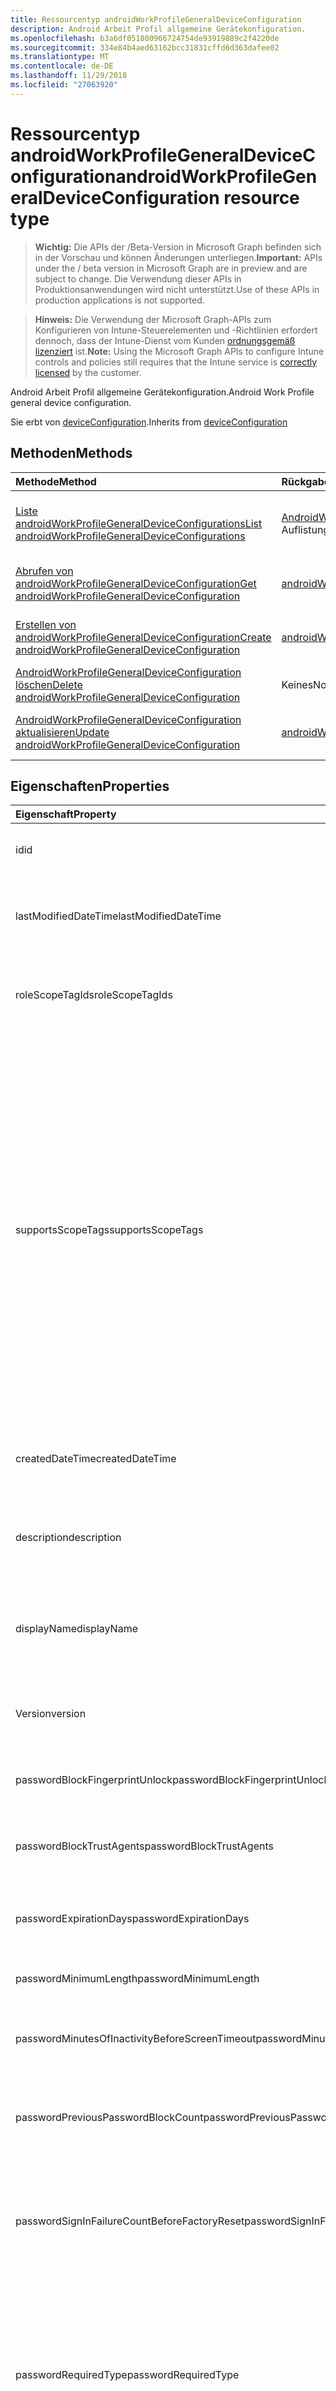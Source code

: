 ```yaml
---
title: Ressourcentyp androidWorkProfileGeneralDeviceConfiguration
description: Android Arbeit Profil allgemeine Gerätekonfiguration.
ms.openlocfilehash: b3a6df051800966724754de93919889c2f4220de
ms.sourcegitcommit: 334e84b4aed63162bcc31831cffd6d363dafee02
ms.translationtype: MT
ms.contentlocale: de-DE
ms.lasthandoff: 11/29/2018
ms.locfileid: "27063920"
---
```

# <a name="androidworkprofilegeneraldeviceconfiguration-resource-type"></a><span data-ttu-id="cc154-103">Ressourcentyp androidWorkProfileGeneralDeviceConfiguration</span><span class="sxs-lookup"><span data-stu-id="cc154-103">androidWorkProfileGeneralDeviceConfiguration resource type</span></span>

> <span data-ttu-id="cc154-104">**Wichtig:** Die APIs der /Beta-Version in Microsoft Graph befinden sich in der Vorschau und können Änderungen unterliegen.</span><span class="sxs-lookup"><span data-stu-id="cc154-104">**Important:** APIs under the / beta version in Microsoft Graph are in preview and are subject to change.</span></span> <span data-ttu-id="cc154-105">Die Verwendung dieser APIs in Produktionsanwendungen wird nicht unterstützt.</span><span class="sxs-lookup"><span data-stu-id="cc154-105">Use of these APIs in production applications is not supported.</span></span>

> <span data-ttu-id="cc154-106">**Hinweis:** Die Verwendung der Microsoft Graph-APIs zum Konfigurieren von Intune-Steuerelementen und -Richtlinien erfordert dennoch, dass der Intune-Dienst vom Kunden [ordnungsgemäß lizenziert](https://go.microsoft.com/fwlink/?linkid=839381) ist.</span><span class="sxs-lookup"><span data-stu-id="cc154-106">**Note:** Using the Microsoft Graph APIs to configure Intune controls and policies still requires that the Intune service is [correctly licensed](https://go.microsoft.com/fwlink/?linkid=839381) by the customer.</span></span>

<span data-ttu-id="cc154-107">Android Arbeit Profil allgemeine Gerätekonfiguration.</span><span class="sxs-lookup"><span data-stu-id="cc154-107">Android Work Profile general device configuration.</span></span>

<span data-ttu-id="cc154-108">Sie erbt von [deviceConfiguration](../resources/intune-deviceconfig-deviceconfiguration.md).</span><span class="sxs-lookup"><span data-stu-id="cc154-108">Inherits from [deviceConfiguration](../resources/intune-deviceconfig-deviceconfiguration.md)</span></span>

## <a name="methods"></a><span data-ttu-id="cc154-109">Methoden</span><span class="sxs-lookup"><span data-stu-id="cc154-109">Methods</span></span>
|<span data-ttu-id="cc154-110">Methode</span><span class="sxs-lookup"><span data-stu-id="cc154-110">Method</span></span>|<span data-ttu-id="cc154-111">Rückgabetyp</span><span class="sxs-lookup"><span data-stu-id="cc154-111">Return Type</span></span>|<span data-ttu-id="cc154-112">Beschreibung</span><span class="sxs-lookup"><span data-stu-id="cc154-112">Description</span></span>|
|:---|:---|:---|
|[<span data-ttu-id="cc154-113">Liste androidWorkProfileGeneralDeviceConfigurations</span><span class="sxs-lookup"><span data-stu-id="cc154-113">List androidWorkProfileGeneralDeviceConfigurations</span></span>](../api/intune-deviceconfig-androidworkprofilegeneraldeviceconfiguration-list.md)|<span data-ttu-id="cc154-114">[AndroidWorkProfileGeneralDeviceConfiguration](../resources/intune-deviceconfig-androidworkprofilegeneraldeviceconfiguration.md) -Auflistung</span><span class="sxs-lookup"><span data-stu-id="cc154-114">[androidWorkProfileGeneralDeviceConfiguration](../resources/intune-deviceconfig-androidworkprofilegeneraldeviceconfiguration.md) collection</span></span>|<span data-ttu-id="cc154-115">Listeneigenschaften und Beziehungen der [AndroidWorkProfileGeneralDeviceConfiguration](../resources/intune-deviceconfig-androidworkprofilegeneraldeviceconfiguration.md) -Objekte.</span><span class="sxs-lookup"><span data-stu-id="cc154-115">List properties and relationships of the [androidWorkProfileGeneralDeviceConfiguration](../resources/intune-deviceconfig-androidworkprofilegeneraldeviceconfiguration.md) objects.</span></span>|
|[<span data-ttu-id="cc154-116">Abrufen von androidWorkProfileGeneralDeviceConfiguration</span><span class="sxs-lookup"><span data-stu-id="cc154-116">Get androidWorkProfileGeneralDeviceConfiguration</span></span>](../api/intune-deviceconfig-androidworkprofilegeneraldeviceconfiguration-get.md)|[<span data-ttu-id="cc154-117">androidWorkProfileGeneralDeviceConfiguration</span><span class="sxs-lookup"><span data-stu-id="cc154-117">androidWorkProfileGeneralDeviceConfiguration</span></span>](../resources/intune-deviceconfig-androidworkprofilegeneraldeviceconfiguration.md)|<span data-ttu-id="cc154-118">Lesen Sie Eigenschaften und Beziehungen des [AndroidWorkProfileGeneralDeviceConfiguration](../resources/intune-deviceconfig-androidworkprofilegeneraldeviceconfiguration.md) -Objekts.</span><span class="sxs-lookup"><span data-stu-id="cc154-118">Read properties and relationships of the [androidWorkProfileGeneralDeviceConfiguration](../resources/intune-deviceconfig-androidworkprofilegeneraldeviceconfiguration.md) object.</span></span>|
|[<span data-ttu-id="cc154-119">Erstellen von androidWorkProfileGeneralDeviceConfiguration</span><span class="sxs-lookup"><span data-stu-id="cc154-119">Create androidWorkProfileGeneralDeviceConfiguration</span></span>](../api/intune-deviceconfig-androidworkprofilegeneraldeviceconfiguration-create.md)|[<span data-ttu-id="cc154-120">androidWorkProfileGeneralDeviceConfiguration</span><span class="sxs-lookup"><span data-stu-id="cc154-120">androidWorkProfileGeneralDeviceConfiguration</span></span>](../resources/intune-deviceconfig-androidworkprofilegeneraldeviceconfiguration.md)|<span data-ttu-id="cc154-121">Erstellen eines neuen [AndroidWorkProfileGeneralDeviceConfiguration](../resources/intune-deviceconfig-androidworkprofilegeneraldeviceconfiguration.md) -Objekts.</span><span class="sxs-lookup"><span data-stu-id="cc154-121">Create a new [androidWorkProfileGeneralDeviceConfiguration](../resources/intune-deviceconfig-androidworkprofilegeneraldeviceconfiguration.md) object.</span></span>|
|[<span data-ttu-id="cc154-122">AndroidWorkProfileGeneralDeviceConfiguration löschen</span><span class="sxs-lookup"><span data-stu-id="cc154-122">Delete androidWorkProfileGeneralDeviceConfiguration</span></span>](../api/intune-deviceconfig-androidworkprofilegeneraldeviceconfiguration-delete.md)|<span data-ttu-id="cc154-123">Keines</span><span class="sxs-lookup"><span data-stu-id="cc154-123">None</span></span>|<span data-ttu-id="cc154-124">Löscht eine [AndroidWorkProfileGeneralDeviceConfiguration](../resources/intune-deviceconfig-androidworkprofilegeneraldeviceconfiguration.md).</span><span class="sxs-lookup"><span data-stu-id="cc154-124">Deletes a [androidWorkProfileGeneralDeviceConfiguration](../resources/intune-deviceconfig-androidworkprofilegeneraldeviceconfiguration.md).</span></span>|
|[<span data-ttu-id="cc154-125">AndroidWorkProfileGeneralDeviceConfiguration aktualisieren</span><span class="sxs-lookup"><span data-stu-id="cc154-125">Update androidWorkProfileGeneralDeviceConfiguration</span></span>](../api/intune-deviceconfig-androidworkprofilegeneraldeviceconfiguration-update.md)|[<span data-ttu-id="cc154-126">androidWorkProfileGeneralDeviceConfiguration</span><span class="sxs-lookup"><span data-stu-id="cc154-126">androidWorkProfileGeneralDeviceConfiguration</span></span>](../resources/intune-deviceconfig-androidworkprofilegeneraldeviceconfiguration.md)|<span data-ttu-id="cc154-127">Aktualisieren Sie die Eigenschaften eines [AndroidWorkProfileGeneralDeviceConfiguration](../resources/intune-deviceconfig-androidworkprofilegeneraldeviceconfiguration.md) -Objekts.</span><span class="sxs-lookup"><span data-stu-id="cc154-127">Update the properties of a [androidWorkProfileGeneralDeviceConfiguration](../resources/intune-deviceconfig-androidworkprofilegeneraldeviceconfiguration.md) object.</span></span>|

## <a name="properties"></a><span data-ttu-id="cc154-128">Eigenschaften</span><span class="sxs-lookup"><span data-stu-id="cc154-128">Properties</span></span>
|<span data-ttu-id="cc154-129">Eigenschaft</span><span class="sxs-lookup"><span data-stu-id="cc154-129">Property</span></span>|<span data-ttu-id="cc154-130">Typ</span><span class="sxs-lookup"><span data-stu-id="cc154-130">Type</span></span>|<span data-ttu-id="cc154-131">Beschreibung</span><span class="sxs-lookup"><span data-stu-id="cc154-131">Description</span></span>|
|:---|:---|:---|
|<span data-ttu-id="cc154-132">id</span><span class="sxs-lookup"><span data-stu-id="cc154-132">id</span></span>|<span data-ttu-id="cc154-133">String</span><span class="sxs-lookup"><span data-stu-id="cc154-133">String</span></span>|<span data-ttu-id="cc154-134">Schlüssel der Entität</span><span class="sxs-lookup"><span data-stu-id="cc154-134">Key of the entity.</span></span> <span data-ttu-id="cc154-135">Geerbt von [deviceConfiguration](../resources/intune-deviceconfig-deviceconfiguration.md).</span><span class="sxs-lookup"><span data-stu-id="cc154-135">Inherited from [deviceConfiguration](../resources/intune-deviceconfig-deviceconfiguration.md)</span></span>|
|<span data-ttu-id="cc154-136">lastModifiedDateTime</span><span class="sxs-lookup"><span data-stu-id="cc154-136">lastModifiedDateTime</span></span>|<span data-ttu-id="cc154-137">DateTimeOffset</span><span class="sxs-lookup"><span data-stu-id="cc154-137">DateTimeOffset</span></span>|<span data-ttu-id="cc154-138">Datum und Uhrzeit der letzten Änderung des Objekts.</span><span class="sxs-lookup"><span data-stu-id="cc154-138">DateTime the object was last modified.</span></span> <span data-ttu-id="cc154-139">Geerbt von [deviceConfiguration](../resources/intune-deviceconfig-deviceconfiguration.md).</span><span class="sxs-lookup"><span data-stu-id="cc154-139">Inherited from [deviceConfiguration](../resources/intune-deviceconfig-deviceconfiguration.md)</span></span>|
|<span data-ttu-id="cc154-140">roleScopeTagIds</span><span class="sxs-lookup"><span data-stu-id="cc154-140">roleScopeTagIds</span></span>|<span data-ttu-id="cc154-141">Collection von Objekten des Typs „String“</span><span class="sxs-lookup"><span data-stu-id="cc154-141">String collection</span></span>|<span data-ttu-id="cc154-142">Liste der Bereich Tags für diese Instanz der Entität.</span><span class="sxs-lookup"><span data-stu-id="cc154-142">List of Scope Tags for this Entity instance.</span></span> <span data-ttu-id="cc154-143">Geerbt von [deviceConfiguration](../resources/intune-deviceconfig-deviceconfiguration.md).</span><span class="sxs-lookup"><span data-stu-id="cc154-143">Inherited from [deviceConfiguration](../resources/intune-deviceconfig-deviceconfiguration.md)</span></span>|
|<span data-ttu-id="cc154-144">supportsScopeTags</span><span class="sxs-lookup"><span data-stu-id="cc154-144">supportsScopeTags</span></span>|<span data-ttu-id="cc154-145">Boolesch</span><span class="sxs-lookup"><span data-stu-id="cc154-145">Boolean</span></span>|<span data-ttu-id="cc154-146">Gibt an, ob die zugrunde liegende Gerätekonfiguration die Zuweisung von Bereich Kategorien unterstützt.</span><span class="sxs-lookup"><span data-stu-id="cc154-146">Indicates whether or not the underlying Device Configuration supports the assignment of scope tags.</span></span> <span data-ttu-id="cc154-147">Zuweisen der ScopeTags-Eigenschaft ist nicht zulässig, wenn dieser Wert false ist und Entitäten nicht bereichsbezogenen Benutzern angezeigt werden.</span><span class="sxs-lookup"><span data-stu-id="cc154-147">Assigning to the ScopeTags property is not allowed when this value is false and entities will not be visible to scoped users.</span></span> <span data-ttu-id="cc154-148">Dies tritt für Legacy-Richtlinien in Silverlight erstellt und kann durch Löschen und Neuerstellen der Richtlinie in der Azure-Verwaltungsportal aufgelöst werden.</span><span class="sxs-lookup"><span data-stu-id="cc154-148">This occurs for Legacy policies created in Silverlight and can be resolved by deleting and recreating the policy in the Azure Portal.</span></span> <span data-ttu-id="cc154-149">Diese Eigenschaft ist schreibgeschützt.</span><span class="sxs-lookup"><span data-stu-id="cc154-149">This property is read-only.</span></span> <span data-ttu-id="cc154-150">Geerbt von [deviceConfiguration](../resources/intune-deviceconfig-deviceconfiguration.md).</span><span class="sxs-lookup"><span data-stu-id="cc154-150">Inherited from [deviceConfiguration](../resources/intune-deviceconfig-deviceconfiguration.md)</span></span>|
|<span data-ttu-id="cc154-151">createdDateTime</span><span class="sxs-lookup"><span data-stu-id="cc154-151">createdDateTime</span></span>|<span data-ttu-id="cc154-152">DateTimeOffset</span><span class="sxs-lookup"><span data-stu-id="cc154-152">DateTimeOffset</span></span>|<span data-ttu-id="cc154-153">Datum und Uhrzeit der Erstellung des Objekts.</span><span class="sxs-lookup"><span data-stu-id="cc154-153">DateTime the object was created.</span></span> <span data-ttu-id="cc154-154">Geerbt von [deviceConfiguration](../resources/intune-deviceconfig-deviceconfiguration.md).</span><span class="sxs-lookup"><span data-stu-id="cc154-154">Inherited from [deviceConfiguration](../resources/intune-deviceconfig-deviceconfiguration.md)</span></span>|
|<span data-ttu-id="cc154-155">description</span><span class="sxs-lookup"><span data-stu-id="cc154-155">description</span></span>|<span data-ttu-id="cc154-156">String</span><span class="sxs-lookup"><span data-stu-id="cc154-156">String</span></span>|<span data-ttu-id="cc154-157">Beschreibung der Gerätekonfiguration (vom Administrator festgelegt).</span><span class="sxs-lookup"><span data-stu-id="cc154-157">Admin provided description of the Device Configuration.</span></span> <span data-ttu-id="cc154-158">Geerbt von [deviceConfiguration](../resources/intune-deviceconfig-deviceconfiguration.md).</span><span class="sxs-lookup"><span data-stu-id="cc154-158">Inherited from [deviceConfiguration](../resources/intune-deviceconfig-deviceconfiguration.md)</span></span>|
|<span data-ttu-id="cc154-159">displayName</span><span class="sxs-lookup"><span data-stu-id="cc154-159">displayName</span></span>|<span data-ttu-id="cc154-160">String</span><span class="sxs-lookup"><span data-stu-id="cc154-160">String</span></span>|<span data-ttu-id="cc154-161">Name der Gerätekonfiguration (vom Administrator festgelegt).</span><span class="sxs-lookup"><span data-stu-id="cc154-161">Admin provided name of the device configuration.</span></span> <span data-ttu-id="cc154-162">Geerbt von [deviceConfiguration](../resources/intune-deviceconfig-deviceconfiguration.md).</span><span class="sxs-lookup"><span data-stu-id="cc154-162">Inherited from [deviceConfiguration](../resources/intune-deviceconfig-deviceconfiguration.md)</span></span>|
|<span data-ttu-id="cc154-163">Version</span><span class="sxs-lookup"><span data-stu-id="cc154-163">version</span></span>|<span data-ttu-id="cc154-164">Int32</span><span class="sxs-lookup"><span data-stu-id="cc154-164">Int32</span></span>|<span data-ttu-id="cc154-165">Version der Gerätekonfiguration.</span><span class="sxs-lookup"><span data-stu-id="cc154-165">Version of the device configuration.</span></span> <span data-ttu-id="cc154-166">Geerbt von [deviceConfiguration](../resources/intune-deviceconfig-deviceconfiguration.md).</span><span class="sxs-lookup"><span data-stu-id="cc154-166">Inherited from [deviceConfiguration](../resources/intune-deviceconfig-deviceconfiguration.md)</span></span>|
|<span data-ttu-id="cc154-167">passwordBlockFingerprintUnlock</span><span class="sxs-lookup"><span data-stu-id="cc154-167">passwordBlockFingerprintUnlock</span></span>|<span data-ttu-id="cc154-168">Boolescher Wert</span><span class="sxs-lookup"><span data-stu-id="cc154-168">Boolean</span></span>|<span data-ttu-id="cc154-169">Gibt an, ob die Entsperrung durch Fingerabdruck blockiert werden soll.</span><span class="sxs-lookup"><span data-stu-id="cc154-169">Indicates whether or not to block fingerprint unlock.</span></span>|
|<span data-ttu-id="cc154-170">passwordBlockTrustAgents</span><span class="sxs-lookup"><span data-stu-id="cc154-170">passwordBlockTrustAgents</span></span>|<span data-ttu-id="cc154-171">Boolescher Wert</span><span class="sxs-lookup"><span data-stu-id="cc154-171">Boolean</span></span>|<span data-ttu-id="cc154-172">Gibt an, ob Smart Lock oder andere Vertrauensstellungs-Agents blockiert werden sollen.</span><span class="sxs-lookup"><span data-stu-id="cc154-172">Indicates whether or not to block Smart Lock and other trust agents.</span></span>|
|<span data-ttu-id="cc154-173">passwordExpirationDays</span><span class="sxs-lookup"><span data-stu-id="cc154-173">passwordExpirationDays</span></span>|<span data-ttu-id="cc154-174">Int32</span><span class="sxs-lookup"><span data-stu-id="cc154-174">Int32</span></span>|<span data-ttu-id="cc154-175">Zeit in Tagen bis zum Ablaufen des Kennworts.</span><span class="sxs-lookup"><span data-stu-id="cc154-175">Number of days before the password expires.</span></span> <span data-ttu-id="cc154-176">Gültige Werte: 1 bis 365.</span><span class="sxs-lookup"><span data-stu-id="cc154-176">Valid values 1 to 365</span></span>|
|<span data-ttu-id="cc154-177">passwordMinimumLength</span><span class="sxs-lookup"><span data-stu-id="cc154-177">passwordMinimumLength</span></span>|<span data-ttu-id="cc154-178">Int32</span><span class="sxs-lookup"><span data-stu-id="cc154-178">Int32</span></span>|<span data-ttu-id="cc154-179">Mindestlänge von Kennwörtern.</span><span class="sxs-lookup"><span data-stu-id="cc154-179">Minimum length of passwords.</span></span> <span data-ttu-id="cc154-180">Gültige Werte: 4 bis 16.</span><span class="sxs-lookup"><span data-stu-id="cc154-180">Valid values 4 to 16</span></span>|
|<span data-ttu-id="cc154-181">passwordMinutesOfInactivityBeforeScreenTimeout</span><span class="sxs-lookup"><span data-stu-id="cc154-181">passwordMinutesOfInactivityBeforeScreenTimeout</span></span>|<span data-ttu-id="cc154-182">Int32</span><span class="sxs-lookup"><span data-stu-id="cc154-182">Int32</span></span>|<span data-ttu-id="cc154-183">Zeitraum von Inaktivität in Minuten, bevor es zu einem Bildschirmtimeout kommt</span><span class="sxs-lookup"><span data-stu-id="cc154-183">Minutes of inactivity before the screen times out.</span></span>|
|<span data-ttu-id="cc154-184">passwordPreviousPasswordBlockCount</span><span class="sxs-lookup"><span data-stu-id="cc154-184">passwordPreviousPasswordBlockCount</span></span>|<span data-ttu-id="cc154-185">Int32</span><span class="sxs-lookup"><span data-stu-id="cc154-185">Int32</span></span>|<span data-ttu-id="cc154-186">Anzahl der zuletzt verwendeten Kennwörter, die nicht erneut verwendet werden dürfen.</span><span class="sxs-lookup"><span data-stu-id="cc154-186">Number of previous passwords to block.</span></span> <span data-ttu-id="cc154-187">Gültige Werte: 0 bis 24.</span><span class="sxs-lookup"><span data-stu-id="cc154-187">Valid values 0 to 24</span></span>|
|<span data-ttu-id="cc154-188">passwordSignInFailureCountBeforeFactoryReset</span><span class="sxs-lookup"><span data-stu-id="cc154-188">passwordSignInFailureCountBeforeFactoryReset</span></span>|<span data-ttu-id="cc154-189">Int32</span><span class="sxs-lookup"><span data-stu-id="cc154-189">Int32</span></span>|<span data-ttu-id="cc154-190">Legt fest, nach wie vielen fehlgeschlagenen Anmeldeversuchen eine Zurücksetzung auf die Werkseinstellungen durchgeführt wird.</span><span class="sxs-lookup"><span data-stu-id="cc154-190">Number of sign in failures allowed before factory reset.</span></span> <span data-ttu-id="cc154-191">Gültige Werte: 4 bis 11.</span><span class="sxs-lookup"><span data-stu-id="cc154-191">Valid values 4 to 11</span></span>|
|<span data-ttu-id="cc154-192">passwordRequiredType</span><span class="sxs-lookup"><span data-stu-id="cc154-192">passwordRequiredType</span></span>|[<span data-ttu-id="cc154-193">androidWorkProfileRequiredPasswordType</span><span class="sxs-lookup"><span data-stu-id="cc154-193">androidWorkProfileRequiredPasswordType</span></span>](../resources/intune-deviceconfig-androidworkprofilerequiredpasswordtype.md)|<span data-ttu-id="cc154-194">Geforderter Kennworttyp.</span><span class="sxs-lookup"><span data-stu-id="cc154-194">Type of password that is required.</span></span> <span data-ttu-id="cc154-195">Mögliche Werte sind: `deviceDefault`, `lowSecurityBiometric`, `required`, `atLeastNumeric`, `numericComplex`, `atLeastAlphabetic`, `atLeastAlphanumeric` und `alphanumericWithSymbols`.</span><span class="sxs-lookup"><span data-stu-id="cc154-195">Possible values are: `deviceDefault`, `lowSecurityBiometric`, `required`, `atLeastNumeric`, `numericComplex`, `atLeastAlphabetic`, `atLeastAlphanumeric`, `alphanumericWithSymbols`.</span></span>|
|<span data-ttu-id="cc154-196">workProfileDataSharingType</span><span class="sxs-lookup"><span data-stu-id="cc154-196">workProfileDataSharingType</span></span>|[<span data-ttu-id="cc154-197">androidWorkProfileCrossProfileDataSharingType</span><span class="sxs-lookup"><span data-stu-id="cc154-197">androidWorkProfileCrossProfileDataSharingType</span></span>](../resources/intune-deviceconfig-androidworkprofilecrossprofiledatasharingtype.md)|<span data-ttu-id="cc154-198">Typ der Daten, die Freigabe ist zulässig.</span><span class="sxs-lookup"><span data-stu-id="cc154-198">Type of data sharing that is allowed.</span></span> <span data-ttu-id="cc154-199">Mögliche Werte: sind `deviceDefault`, `preventAny`, `allowPersonalToWork` und `noRestrictions`.</span><span class="sxs-lookup"><span data-stu-id="cc154-199">Possible values are: `deviceDefault`, `preventAny`, `allowPersonalToWork`, `noRestrictions`.</span></span>|
|<span data-ttu-id="cc154-200">workProfileBlockNotificationsWhileDeviceLocked</span><span class="sxs-lookup"><span data-stu-id="cc154-200">workProfileBlockNotificationsWhileDeviceLocked</span></span>|<span data-ttu-id="cc154-201">Boolesch</span><span class="sxs-lookup"><span data-stu-id="cc154-201">Boolean</span></span>|<span data-ttu-id="cc154-202">Gibt an, ob beim Gerät gesperrt Benachrichtigungen zu blockieren.</span><span class="sxs-lookup"><span data-stu-id="cc154-202">Indicates whether or not to block notifications while device locked.</span></span>|
|<span data-ttu-id="cc154-203">workProfileBlockAddingAccounts</span><span class="sxs-lookup"><span data-stu-id="cc154-203">workProfileBlockAddingAccounts</span></span>|<span data-ttu-id="cc154-204">Boolesch</span><span class="sxs-lookup"><span data-stu-id="cc154-204">Boolean</span></span>|<span data-ttu-id="cc154-205">Blockieren Sie den Benutzer hinzufügen/entfernen von Konten im Profil Arbeit.</span><span class="sxs-lookup"><span data-stu-id="cc154-205">Block users from adding/removing accounts in work profile.</span></span>|
|<span data-ttu-id="cc154-206">workProfileBluetoothEnableContactSharing</span><span class="sxs-lookup"><span data-stu-id="cc154-206">workProfileBluetoothEnableContactSharing</span></span>|<span data-ttu-id="cc154-207">Boolesch</span><span class="sxs-lookup"><span data-stu-id="cc154-207">Boolean</span></span>|<span data-ttu-id="cc154-208">Können Sie Bluetooth-Geräte können Kontakte im Unternehmen zugreifen.</span><span class="sxs-lookup"><span data-stu-id="cc154-208">Allow bluetooth devices to access enterprise contacts.</span></span>|
|<span data-ttu-id="cc154-209">workProfileBlockScreenCapture</span><span class="sxs-lookup"><span data-stu-id="cc154-209">workProfileBlockScreenCapture</span></span>|<span data-ttu-id="cc154-210">Boolesch</span><span class="sxs-lookup"><span data-stu-id="cc154-210">Boolean</span></span>|<span data-ttu-id="cc154-211">Blockiert die Bildschirmaufnahme im Profil Arbeit.</span><span class="sxs-lookup"><span data-stu-id="cc154-211">Block screen capture in work profile.</span></span>|
|<span data-ttu-id="cc154-212">workProfileBlockCrossProfileCallerId</span><span class="sxs-lookup"><span data-stu-id="cc154-212">workProfileBlockCrossProfileCallerId</span></span>|<span data-ttu-id="cc154-213">Boolesch</span><span class="sxs-lookup"><span data-stu-id="cc154-213">Boolean</span></span>|<span data-ttu-id="cc154-214">Block Anzeige Arbeit Profil Anrufer-ID im persönlichen Profil.</span><span class="sxs-lookup"><span data-stu-id="cc154-214">Block display work profile caller ID in personal profile.</span></span>|
|<span data-ttu-id="cc154-215">workProfileBlockCamera</span><span class="sxs-lookup"><span data-stu-id="cc154-215">workProfileBlockCamera</span></span>|<span data-ttu-id="cc154-216">Boolesch</span><span class="sxs-lookup"><span data-stu-id="cc154-216">Boolean</span></span>|<span data-ttu-id="cc154-217">Blockieren der Profil Kamera.</span><span class="sxs-lookup"><span data-stu-id="cc154-217">Block work profile camera.</span></span>|
|<span data-ttu-id="cc154-218">workProfileBlockCrossProfileContactsSearch</span><span class="sxs-lookup"><span data-stu-id="cc154-218">workProfileBlockCrossProfileContactsSearch</span></span>|<span data-ttu-id="cc154-219">Boolesch</span><span class="sxs-lookup"><span data-stu-id="cc154-219">Boolean</span></span>|<span data-ttu-id="cc154-220">Verfügbarkeit der Block Arbeit Profil Kontakte im persönlichen Profil.</span><span class="sxs-lookup"><span data-stu-id="cc154-220">Block work profile contacts availability in personal profile.</span></span>|
|<span data-ttu-id="cc154-221">workProfileBlockCrossProfileCopyPaste</span><span class="sxs-lookup"><span data-stu-id="cc154-221">workProfileBlockCrossProfileCopyPaste</span></span>|<span data-ttu-id="cc154-222">Boolesch</span><span class="sxs-lookup"><span data-stu-id="cc154-222">Boolean</span></span>|<span data-ttu-id="cc154-223">Boolescher Wert, der angibt, wenn die Einstellung firewallübergreifenden disallow Profil kopieren und einfügen aktiviert ist.</span><span class="sxs-lookup"><span data-stu-id="cc154-223">Boolean that indicates if the setting disallow cross profile copy/paste is enabled.</span></span>|
|<span data-ttu-id="cc154-224">workProfileDefaultAppPermissionPolicy</span><span class="sxs-lookup"><span data-stu-id="cc154-224">workProfileDefaultAppPermissionPolicy</span></span>|[<span data-ttu-id="cc154-225">androidWorkProfileDefaultAppPermissionPolicyType</span><span class="sxs-lookup"><span data-stu-id="cc154-225">androidWorkProfileDefaultAppPermissionPolicyType</span></span>](../resources/intune-deviceconfig-androidworkprofiledefaultapppermissionpolicytype.md)|<span data-ttu-id="cc154-226">Geforderter Kennworttyp.</span><span class="sxs-lookup"><span data-stu-id="cc154-226">Type of password that is required.</span></span> <span data-ttu-id="cc154-227">Mögliche Werte: sind `deviceDefault`, `prompt`, `autoGrant` und `autoDeny`.</span><span class="sxs-lookup"><span data-stu-id="cc154-227">Possible values are: `deviceDefault`, `prompt`, `autoGrant`, `autoDeny`.</span></span>|
|<span data-ttu-id="cc154-228">workProfilePasswordBlockFingerprintUnlock</span><span class="sxs-lookup"><span data-stu-id="cc154-228">workProfilePasswordBlockFingerprintUnlock</span></span>|<span data-ttu-id="cc154-229">Boolesch</span><span class="sxs-lookup"><span data-stu-id="cc154-229">Boolean</span></span>|<span data-ttu-id="cc154-230">Gibt an, ob blockieren Fingerabdruck Entsperren für Arbeit Profil.</span><span class="sxs-lookup"><span data-stu-id="cc154-230">Indicates whether or not to block fingerprint unlock for work profile.</span></span>|
|<span data-ttu-id="cc154-231">workProfilePasswordBlockTrustAgents</span><span class="sxs-lookup"><span data-stu-id="cc154-231">workProfilePasswordBlockTrustAgents</span></span>|<span data-ttu-id="cc154-232">Boolesch</span><span class="sxs-lookup"><span data-stu-id="cc154-232">Boolean</span></span>|<span data-ttu-id="cc154-233">Gibt an, ob intelligente sperren und andere Trust-Agenten für Arbeit Profil zu blockieren.</span><span class="sxs-lookup"><span data-stu-id="cc154-233">Indicates whether or not to block Smart Lock and other trust agents for work profile.</span></span>|
|<span data-ttu-id="cc154-234">workProfilePasswordExpirationDays</span><span class="sxs-lookup"><span data-stu-id="cc154-234">workProfilePasswordExpirationDays</span></span>|<span data-ttu-id="cc154-235">Int32</span><span class="sxs-lookup"><span data-stu-id="cc154-235">Int32</span></span>|<span data-ttu-id="cc154-236">Anzahl von Tagen vor der Arbeit Profilkennwort läuft ab.</span><span class="sxs-lookup"><span data-stu-id="cc154-236">Number of days before the work profile password expires.</span></span> <span data-ttu-id="cc154-237">Gültige Werte: 1 bis 365.</span><span class="sxs-lookup"><span data-stu-id="cc154-237">Valid values 1 to 365</span></span>|
|<span data-ttu-id="cc154-238">workProfilePasswordMinimumLength</span><span class="sxs-lookup"><span data-stu-id="cc154-238">workProfilePasswordMinimumLength</span></span>|<span data-ttu-id="cc154-239">Int32</span><span class="sxs-lookup"><span data-stu-id="cc154-239">Int32</span></span>|<span data-ttu-id="cc154-240">Minimale Länge der Arbeit Profilkennwort.</span><span class="sxs-lookup"><span data-stu-id="cc154-240">Minimum length of work profile password.</span></span> <span data-ttu-id="cc154-241">Gültige Werte: 4 bis 16.</span><span class="sxs-lookup"><span data-stu-id="cc154-241">Valid values 4 to 16</span></span>|
|<span data-ttu-id="cc154-242">workProfilePasswordMinNumericCharacters</span><span class="sxs-lookup"><span data-stu-id="cc154-242">workProfilePasswordMinNumericCharacters</span></span>|<span data-ttu-id="cc154-243">Int32</span><span class="sxs-lookup"><span data-stu-id="cc154-243">Int32</span></span>|<span data-ttu-id="cc154-244">Minimale Anzahl der numerische Zeichen in Arbeit Profilkennwort erforderlich.</span><span class="sxs-lookup"><span data-stu-id="cc154-244">Minimum # of numeric characters required in work profile password.</span></span> <span data-ttu-id="cc154-245">Gültige Werte 1 bis 10</span><span class="sxs-lookup"><span data-stu-id="cc154-245">Valid values 1 to 10</span></span>|
|<span data-ttu-id="cc154-246">workProfilePasswordMinNonLetterCharacters</span><span class="sxs-lookup"><span data-stu-id="cc154-246">workProfilePasswordMinNonLetterCharacters</span></span>|<span data-ttu-id="cc154-247">Int32</span><span class="sxs-lookup"><span data-stu-id="cc154-247">Int32</span></span>|<span data-ttu-id="cc154-248">Minimale Anzahl der nicht-Buchstaben in Arbeit Profilkennwort erforderlich.</span><span class="sxs-lookup"><span data-stu-id="cc154-248">Minimum # of non-letter characters required in work profile password.</span></span> <span data-ttu-id="cc154-249">Gültige Werte 1 bis 10</span><span class="sxs-lookup"><span data-stu-id="cc154-249">Valid values 1 to 10</span></span>|
|<span data-ttu-id="cc154-250">workProfilePasswordMinLetterCharacters</span><span class="sxs-lookup"><span data-stu-id="cc154-250">workProfilePasswordMinLetterCharacters</span></span>|<span data-ttu-id="cc154-251">Int32</span><span class="sxs-lookup"><span data-stu-id="cc154-251">Int32</span></span>|<span data-ttu-id="cc154-252">Minimale Anzahl der Buchstaben in Arbeit Profilkennwort erforderlich.</span><span class="sxs-lookup"><span data-stu-id="cc154-252">Minimum # of letter characters required in work profile password.</span></span> <span data-ttu-id="cc154-253">Gültige Werte 1 bis 10</span><span class="sxs-lookup"><span data-stu-id="cc154-253">Valid values 1 to 10</span></span>|
|<span data-ttu-id="cc154-254">workProfilePasswordMinLowerCaseCharacters</span><span class="sxs-lookup"><span data-stu-id="cc154-254">workProfilePasswordMinLowerCaseCharacters</span></span>|<span data-ttu-id="cc154-255">Int32</span><span class="sxs-lookup"><span data-stu-id="cc154-255">Int32</span></span>|<span data-ttu-id="cc154-256">Minimale Anzahl der Kleinbuchstaben in Arbeit Profilkennwort erforderlich.</span><span class="sxs-lookup"><span data-stu-id="cc154-256">Minimum # of lower-case characters required in work profile password.</span></span> <span data-ttu-id="cc154-257">Gültige Werte 1 bis 10</span><span class="sxs-lookup"><span data-stu-id="cc154-257">Valid values 1 to 10</span></span>|
|<span data-ttu-id="cc154-258">workProfilePasswordMinUpperCaseCharacters</span><span class="sxs-lookup"><span data-stu-id="cc154-258">workProfilePasswordMinUpperCaseCharacters</span></span>|<span data-ttu-id="cc154-259">Int32</span><span class="sxs-lookup"><span data-stu-id="cc154-259">Int32</span></span>|<span data-ttu-id="cc154-260">Minimale Anzahl der Großbuchstaben in Arbeit Profilkennwort erforderlich.</span><span class="sxs-lookup"><span data-stu-id="cc154-260">Minimum # of upper-case characters required in work profile password.</span></span> <span data-ttu-id="cc154-261">Gültige Werte 1 bis 10</span><span class="sxs-lookup"><span data-stu-id="cc154-261">Valid values 1 to 10</span></span>|
|<span data-ttu-id="cc154-262">workProfilePasswordMinSymbolCharacters</span><span class="sxs-lookup"><span data-stu-id="cc154-262">workProfilePasswordMinSymbolCharacters</span></span>|<span data-ttu-id="cc154-263">Int32</span><span class="sxs-lookup"><span data-stu-id="cc154-263">Int32</span></span>|<span data-ttu-id="cc154-264">Minimale Anzahl der Symbole in Arbeit Profilkennwort erforderlich.</span><span class="sxs-lookup"><span data-stu-id="cc154-264">Minimum # of symbols required in work profile password.</span></span> <span data-ttu-id="cc154-265">Gültige Werte 1 bis 10</span><span class="sxs-lookup"><span data-stu-id="cc154-265">Valid values 1 to 10</span></span>|
|<span data-ttu-id="cc154-266">workProfilePasswordMinutesOfInactivityBeforeScreenTimeout</span><span class="sxs-lookup"><span data-stu-id="cc154-266">workProfilePasswordMinutesOfInactivityBeforeScreenTimeout</span></span>|<span data-ttu-id="cc154-267">Int32</span><span class="sxs-lookup"><span data-stu-id="cc154-267">Int32</span></span>|<span data-ttu-id="cc154-268">Zeitraum von Inaktivität in Minuten, bevor es zu einem Bildschirmtimeout kommt</span><span class="sxs-lookup"><span data-stu-id="cc154-268">Minutes of inactivity before the screen times out.</span></span>|
|<span data-ttu-id="cc154-269">workProfilePasswordPreviousPasswordBlockCount</span><span class="sxs-lookup"><span data-stu-id="cc154-269">workProfilePasswordPreviousPasswordBlockCount</span></span>|<span data-ttu-id="cc154-270">Int32</span><span class="sxs-lookup"><span data-stu-id="cc154-270">Int32</span></span>|<span data-ttu-id="cc154-271">Anzahl der vorherigen Arbeit Profil Kennwörter zu blockieren.</span><span class="sxs-lookup"><span data-stu-id="cc154-271">Number of previous work profile passwords to block.</span></span> <span data-ttu-id="cc154-272">Gültige Werte: 0 bis 24.</span><span class="sxs-lookup"><span data-stu-id="cc154-272">Valid values 0 to 24</span></span>|
|<span data-ttu-id="cc154-273">workProfilePasswordSignInFailureCountBeforeFactoryReset</span><span class="sxs-lookup"><span data-stu-id="cc154-273">workProfilePasswordSignInFailureCountBeforeFactoryReset</span></span>|<span data-ttu-id="cc154-274">Int32</span><span class="sxs-lookup"><span data-stu-id="cc154-274">Int32</span></span>|<span data-ttu-id="cc154-275">Anzahl der Anmeldung Fehler zulässig sind, bevor Arbeit Profil entfernt wird und alle Daten gelöscht.</span><span class="sxs-lookup"><span data-stu-id="cc154-275">Number of sign in failures allowed before work profile is removed and all corporate data deleted.</span></span> <span data-ttu-id="cc154-276">Gültige Werte: 4 bis 11.</span><span class="sxs-lookup"><span data-stu-id="cc154-276">Valid values 4 to 11</span></span>|
|<span data-ttu-id="cc154-277">workProfilePasswordRequiredType</span><span class="sxs-lookup"><span data-stu-id="cc154-277">workProfilePasswordRequiredType</span></span>|[<span data-ttu-id="cc154-278">androidWorkProfileRequiredPasswordType</span><span class="sxs-lookup"><span data-stu-id="cc154-278">androidWorkProfileRequiredPasswordType</span></span>](../resources/intune-deviceconfig-androidworkprofilerequiredpasswordtype.md)|<span data-ttu-id="cc154-279">Typ der Arbeit Profilkennwort, das erforderlich ist.</span><span class="sxs-lookup"><span data-stu-id="cc154-279">Type of work profile password that is required.</span></span> <span data-ttu-id="cc154-280">Mögliche Werte sind: `deviceDefault`, `lowSecurityBiometric`, `required`, `atLeastNumeric`, `numericComplex`, `atLeastAlphabetic`, `atLeastAlphanumeric` und `alphanumericWithSymbols`.</span><span class="sxs-lookup"><span data-stu-id="cc154-280">Possible values are: `deviceDefault`, `lowSecurityBiometric`, `required`, `atLeastNumeric`, `numericComplex`, `atLeastAlphabetic`, `atLeastAlphanumeric`, `alphanumericWithSymbols`.</span></span>|
|<span data-ttu-id="cc154-281">workProfileRequirePassword</span><span class="sxs-lookup"><span data-stu-id="cc154-281">workProfileRequirePassword</span></span>|<span data-ttu-id="cc154-282">Boolesch</span><span class="sxs-lookup"><span data-stu-id="cc154-282">Boolean</span></span>|<span data-ttu-id="cc154-283">Kennwort erforderlich ist oder nicht für Arbeit Profil</span><span class="sxs-lookup"><span data-stu-id="cc154-283">Password is required or not for work profile</span></span>|
|<span data-ttu-id="cc154-284">securityRequireVerifyApps</span><span class="sxs-lookup"><span data-stu-id="cc154-284">securityRequireVerifyApps</span></span>|<span data-ttu-id="cc154-285">Boolescher Wert</span><span class="sxs-lookup"><span data-stu-id="cc154-285">Boolean</span></span>|<span data-ttu-id="cc154-286">Legt fest, dass die Android-Funktion „Verify Apps“ aktiviert sein muss.</span><span class="sxs-lookup"><span data-stu-id="cc154-286">Require the Android Verify apps feature is turned on.</span></span>|
|<span data-ttu-id="cc154-287">vpnAlwaysOnPackageIdentifier</span><span class="sxs-lookup"><span data-stu-id="cc154-287">vpnAlwaysOnPackageIdentifier</span></span>|<span data-ttu-id="cc154-288">String</span><span class="sxs-lookup"><span data-stu-id="cc154-288">String</span></span>|<span data-ttu-id="cc154-289">Aktivieren Sie Sperrmodus für immer auf VPN.</span><span class="sxs-lookup"><span data-stu-id="cc154-289">Enable lockdown mode for always-on VPN.</span></span>|
|<span data-ttu-id="cc154-290">vpnEnableAlwaysOnLockdownMode</span><span class="sxs-lookup"><span data-stu-id="cc154-290">vpnEnableAlwaysOnLockdownMode</span></span>|<span data-ttu-id="cc154-291">Boolesch</span><span class="sxs-lookup"><span data-stu-id="cc154-291">Boolean</span></span>|<span data-ttu-id="cc154-292">Aktivieren Sie Sperrmodus für immer auf VPN.</span><span class="sxs-lookup"><span data-stu-id="cc154-292">Enable lockdown mode for always-on VPN.</span></span>|

## <a name="relationships"></a><span data-ttu-id="cc154-293">Beziehungen</span><span class="sxs-lookup"><span data-stu-id="cc154-293">Relationships</span></span>
|<span data-ttu-id="cc154-294">Beziehung</span><span class="sxs-lookup"><span data-stu-id="cc154-294">Relationship</span></span>|<span data-ttu-id="cc154-295">Typ</span><span class="sxs-lookup"><span data-stu-id="cc154-295">Type</span></span>|<span data-ttu-id="cc154-296">Beschreibung</span><span class="sxs-lookup"><span data-stu-id="cc154-296">Description</span></span>|
|:---|:---|:---|
|<span data-ttu-id="cc154-297">groupAssignments</span><span class="sxs-lookup"><span data-stu-id="cc154-297">groupAssignments</span></span>|<span data-ttu-id="cc154-298">[DeviceConfigurationGroupAssignment](../resources/intune-deviceconfig-deviceconfigurationgroupassignment.md) -Auflistung</span><span class="sxs-lookup"><span data-stu-id="cc154-298">[deviceConfigurationGroupAssignment](../resources/intune-deviceconfig-deviceconfigurationgroupassignment.md) collection</span></span>|<span data-ttu-id="cc154-299">Die Liste derGruppenzuweisungen für das Gerätekonfigurationsprofil.</span><span class="sxs-lookup"><span data-stu-id="cc154-299">The list of group assignments for the device configuration profile.</span></span> <span data-ttu-id="cc154-300">Geerbt von [deviceConfiguration](../resources/intune-deviceconfig-deviceconfiguration.md).</span><span class="sxs-lookup"><span data-stu-id="cc154-300">Inherited from [deviceConfiguration](../resources/intune-deviceconfig-deviceconfiguration.md)</span></span>|
|<span data-ttu-id="cc154-301">assignments</span><span class="sxs-lookup"><span data-stu-id="cc154-301">assignments</span></span>|<span data-ttu-id="cc154-302">[deviceConfigurationAssignment](../resources/intune-deviceconfig-deviceconfigurationassignment.md)-Sammlung</span><span class="sxs-lookup"><span data-stu-id="cc154-302">[deviceConfigurationAssignment](../resources/intune-deviceconfig-deviceconfigurationassignment.md) collection</span></span>|<span data-ttu-id="cc154-303">Liste der Zuweisungen für das Gerätekonfigurationsprofil.</span><span class="sxs-lookup"><span data-stu-id="cc154-303">The list of assignments for the device configuration profile.</span></span> <span data-ttu-id="cc154-304">Geerbt von [deviceConfiguration](../resources/intune-deviceconfig-deviceconfiguration.md).</span><span class="sxs-lookup"><span data-stu-id="cc154-304">Inherited from [deviceConfiguration](../resources/intune-deviceconfig-deviceconfiguration.md)</span></span>|
|<span data-ttu-id="cc154-305">deviceStatuses</span><span class="sxs-lookup"><span data-stu-id="cc154-305">deviceStatuses</span></span>|<span data-ttu-id="cc154-306">[deviceConfigurationDeviceStatus](../resources/intune-deviceconfig-deviceconfigurationdevicestatus.md)-Sammlung</span><span class="sxs-lookup"><span data-stu-id="cc154-306">[deviceConfigurationDeviceStatus](../resources/intune-deviceconfig-deviceconfigurationdevicestatus.md) collection</span></span>|<span data-ttu-id="cc154-307">Installationsstatus der Gerätekonfiguration nach Gerät.</span><span class="sxs-lookup"><span data-stu-id="cc154-307">Device configuration installation status by device.</span></span> <span data-ttu-id="cc154-308">Geerbt von [deviceConfiguration](../resources/intune-deviceconfig-deviceconfiguration.md).</span><span class="sxs-lookup"><span data-stu-id="cc154-308">Inherited from [deviceConfiguration](../resources/intune-deviceconfig-deviceconfiguration.md)</span></span>|
|<span data-ttu-id="cc154-309">userStatuses</span><span class="sxs-lookup"><span data-stu-id="cc154-309">userStatuses</span></span>|<span data-ttu-id="cc154-310">[deviceConfigurationUserStatus](../resources/intune-deviceconfig-deviceconfigurationuserstatus.md)-Sammlung</span><span class="sxs-lookup"><span data-stu-id="cc154-310">[deviceConfigurationUserStatus](../resources/intune-deviceconfig-deviceconfigurationuserstatus.md) collection</span></span>|<span data-ttu-id="cc154-311">Gerät Konfiguration Installationsstatus durch Benutzer.</span><span class="sxs-lookup"><span data-stu-id="cc154-311">Device configuration installation status by user.</span></span> <span data-ttu-id="cc154-312">Geerbt von [deviceConfiguration](../resources/intune-deviceconfig-deviceconfiguration.md).</span><span class="sxs-lookup"><span data-stu-id="cc154-312">Inherited from [deviceConfiguration](../resources/intune-deviceconfig-deviceconfiguration.md)</span></span>|
|<span data-ttu-id="cc154-313">deviceStatusOverview</span><span class="sxs-lookup"><span data-stu-id="cc154-313">deviceStatusOverview</span></span>|[<span data-ttu-id="cc154-314">deviceConfigurationDeviceOverview</span><span class="sxs-lookup"><span data-stu-id="cc154-314">deviceConfigurationDeviceOverview</span></span>](../resources/intune-deviceconfig-deviceconfigurationdeviceoverview.md)|<span data-ttu-id="cc154-315">Übersicht über den Status der Gerätekonfiguration nach Gerät. Geerbt von [deviceConfiguration](../resources/intune-deviceconfig-deviceconfiguration.md).</span><span class="sxs-lookup"><span data-stu-id="cc154-315">Device Configuration devices status overview Inherited from [deviceConfiguration](../resources/intune-deviceconfig-deviceconfiguration.md)</span></span>|
|<span data-ttu-id="cc154-316">userStatusOverview</span><span class="sxs-lookup"><span data-stu-id="cc154-316">userStatusOverview</span></span>|[<span data-ttu-id="cc154-317">deviceConfigurationUserOverview</span><span class="sxs-lookup"><span data-stu-id="cc154-317">deviceConfigurationUserOverview</span></span>](../resources/intune-deviceconfig-deviceconfigurationuseroverview.md)|<span data-ttu-id="cc154-318">Übersicht über den Status der Gerätekonfiguration nach Benutzer. Geerbt von [deviceConfiguration](../resources/intune-deviceconfig-deviceconfiguration.md).</span><span class="sxs-lookup"><span data-stu-id="cc154-318">Device Configuration users status overview Inherited from [deviceConfiguration](../resources/intune-deviceconfig-deviceconfiguration.md)</span></span>|
|<span data-ttu-id="cc154-319">deviceSettingStateSummaries</span><span class="sxs-lookup"><span data-stu-id="cc154-319">deviceSettingStateSummaries</span></span>|<span data-ttu-id="cc154-320"> [settingStateDeviceSummary](../resources/intune-deviceconfig-settingstatedevicesummary.md)-Sammlung</span><span class="sxs-lookup"><span data-stu-id="cc154-320">[settingStateDeviceSummary](../resources/intune-deviceconfig-settingstatedevicesummary.md) collection</span></span>|<span data-ttu-id="cc154-321">Übersicht über den Einstellungsstatus für die Gerätekonfiguration nach Gerät. Geerbt von [deviceConfiguration](../resources/intune-deviceconfig-deviceconfiguration.md)</span><span class="sxs-lookup"><span data-stu-id="cc154-321">Device Configuration Setting State Device Summary Inherited from [deviceConfiguration](../resources/intune-deviceconfig-deviceconfiguration.md)</span></span>|

## <a name="json-representation"></a><span data-ttu-id="cc154-322">JSON-Darstellung</span><span class="sxs-lookup"><span data-stu-id="cc154-322">JSON Representation</span></span>
<span data-ttu-id="cc154-323">Es folgt eine JSON-Darstellung der Ressource.</span><span class="sxs-lookup"><span data-stu-id="cc154-323">Here is a JSON representation of the resource.</span></span>
<!-- {
  "blockType": "resource",
  "keyProperty": "id",
  "@odata.type": "microsoft.graph.androidWorkProfileGeneralDeviceConfiguration"
}
-->
``` json
{
  "@odata.type": "#microsoft.graph.androidWorkProfileGeneralDeviceConfiguration",
  "id": "String (identifier)",
  "lastModifiedDateTime": "String (timestamp)",
  "roleScopeTagIds": [
    "String"
  ],
  "supportsScopeTags": true,
  "createdDateTime": "String (timestamp)",
  "description": "String",
  "displayName": "String",
  "version": 1024,
  "passwordBlockFingerprintUnlock": true,
  "passwordBlockTrustAgents": true,
  "passwordExpirationDays": 1024,
  "passwordMinimumLength": 1024,
  "passwordMinutesOfInactivityBeforeScreenTimeout": 1024,
  "passwordPreviousPasswordBlockCount": 1024,
  "passwordSignInFailureCountBeforeFactoryReset": 1024,
  "passwordRequiredType": "String",
  "workProfileDataSharingType": "String",
  "workProfileBlockNotificationsWhileDeviceLocked": true,
  "workProfileBlockAddingAccounts": true,
  "workProfileBluetoothEnableContactSharing": true,
  "workProfileBlockScreenCapture": true,
  "workProfileBlockCrossProfileCallerId": true,
  "workProfileBlockCamera": true,
  "workProfileBlockCrossProfileContactsSearch": true,
  "workProfileBlockCrossProfileCopyPaste": true,
  "workProfileDefaultAppPermissionPolicy": "String",
  "workProfilePasswordBlockFingerprintUnlock": true,
  "workProfilePasswordBlockTrustAgents": true,
  "workProfilePasswordExpirationDays": 1024,
  "workProfilePasswordMinimumLength": 1024,
  "workProfilePasswordMinNumericCharacters": 1024,
  "workProfilePasswordMinNonLetterCharacters": 1024,
  "workProfilePasswordMinLetterCharacters": 1024,
  "workProfilePasswordMinLowerCaseCharacters": 1024,
  "workProfilePasswordMinUpperCaseCharacters": 1024,
  "workProfilePasswordMinSymbolCharacters": 1024,
  "workProfilePasswordMinutesOfInactivityBeforeScreenTimeout": 1024,
  "workProfilePasswordPreviousPasswordBlockCount": 1024,
  "workProfilePasswordSignInFailureCountBeforeFactoryReset": 1024,
  "workProfilePasswordRequiredType": "String",
  "workProfileRequirePassword": true,
  "securityRequireVerifyApps": true,
  "vpnAlwaysOnPackageIdentifier": "String",
  "vpnEnableAlwaysOnLockdownMode": true
}
```





